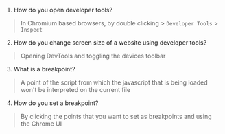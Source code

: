 1. How do you open developer tools?
> In Chromium based browsers, by double clicking > `Developer Tools` > `Inspect`
2. How do you change screen size of a website using developer tools?
> Opening DevTools and toggling the devices toolbar
3. What is a breakpoint?
> A point of the script from which the javascript that is being loaded won't be interpreted on the current file
4. How do you set a breakpoint?
> By clicking the points that you want to set as breakpoints and using the Chrome UI 
